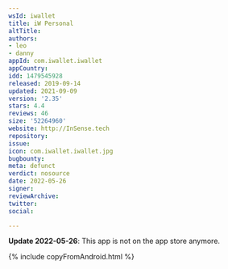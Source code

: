 ```yaml
---
wsId: iwallet
title: iW Personal
altTitle: 
authors:
- leo
- danny
appId: com.iwallet.iwallet
appCountry: 
idd: 1479545928
released: 2019-09-14
updated: 2021-09-09
version: '2.35'
stars: 4.4
reviews: 46
size: '52264960'
website: http://InSense.tech
repository: 
issue: 
icon: com.iwallet.iwallet.jpg
bugbounty: 
meta: defunct
verdict: nosource
date: 2022-05-26
signer: 
reviewArchive: 
twitter: 
social: 

---
```


**Update 2022-05-26**: This app is not on the app store anymore.



{% include copyFromAndroid.html %}
